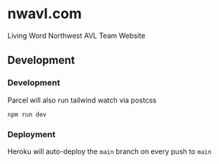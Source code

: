# nwavl.com

Living Word Northwest AVL Team Website

## Development

### Development

Parcel will also run tailwind watch via postcss

```shell
npm run dev
```

### Deployment

Heroku will auto-deploy the `main` branch on every push to `main`
